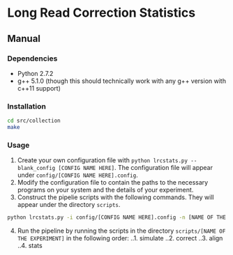 # Long Read Correction Statistics #

## Manual ##
### Dependencies ###
* Python 2.7.2
* g++ 5.1.0 (though this should technically work with any g++ version with c++11 support)

### Installation ###
```bash
cd src/collection
make
```
### Usage ###
1. Create your own configuration file with `python lrcstats.py --blank_config [CONFIG NAME HERE]`. The configuration file will appear under `config/[CONFIG NAME HERE].config`.
2. Modify the configuration file to contain the paths to the necessary programs on your system and the details of your experiment.
3. Construct the pipelie scripts with the following commands. They will appear under the directory `scripts`.
```bash
python lrcstats.py -i config/[CONFIG NAME HERE].config -n [NAME OF THE EXPERIMENT] --simulate --correct --align --stats
```
4. Run the pipeline by running the scripts in the directory `scripts/[NAME OF THE EXPERIMENT]` in the following order: 
..1. simulate
..2. correct
..3. align
..4. stats
